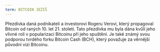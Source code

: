```yaml
---
term: BITCOIN JEŽÍŠ
---
```


Přezdívka daná podnikateli a investorovi Rogeru Verovi, který propagoval Bitcoin od raných 10. let 21. století. Tato přezdívka mu byla dána kvůli jeho vlivné roli v popularizaci Bitcoinu při jeho spuštění. Je také známý svou podporou tvrdého forku Bitcoin Cash (BCH), který považuje za věrnější původní vizi Bitcoinu.